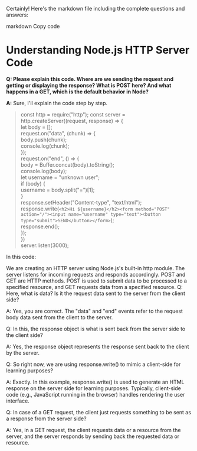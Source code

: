 
Certainly! Here's the markdown file including the complete questions and answers:

markdown
Copy code
# Understanding Node.js HTTP Server Code

**Q: Please explain this code. Where are we sending the request and getting or displaying the response? What is POST here? And what happens in a GET, which is the default behavior in Node?**

**A:** Sure, I'll explain the code step by step.

> const http = require("http");
const server = http.createServer((request, response) => {  
  let body = [];  
  request.on("data", (chunk) => {  
    body.push(chunk);  
    console.log(chunk);  
  });  
  request.on("end", () => {  
    body = Buffer.concat(body).toString();  
    console.log(body);    
    let username = "unknown user";  
    if (body) {    
      username = body.split("=")[1];  
    }  
    response.setHeader("Content-type", "text/html");  
    response.write(`<h2>Hi ${username}</h2><form method="POST" action="/"><input name="username" type="text"><button type="submit">SEND</button></form>`);  
    response.end();  
  });  
})  
server.listen(3000);  

In this code:

We are creating an HTTP server using Node.js's built-in http module.
The server listens for incoming requests and responds accordingly.
POST and GET are HTTP methods. POST is used to submit data to be processed to a specified resource, and GET requests data from a specified resource.
Q: Here, what is data? Is it the request data sent to the server from the client side?

A: Yes, you are correct. The "data" and "end" events refer to the request body data sent from the client to the server.

Q: In this, the response object is what is sent back from the server side to the client side?

A: Yes, the response object represents the response sent back to the client by the server.

Q: So right now, we are using response.write() to mimic a client-side for learning purposes?

A: Exactly. In this example, response.write() is used to generate an HTML response on the server side for learning purposes. Typically, client-side code (e.g., JavaScript running in the browser) handles rendering the user interface.

Q: In case of a GET request, the client just requests something to be sent as a response from the server side?

A: Yes, in a GET request, the client requests data or a resource from the server, and the server responds by sending back the requested data or resource.